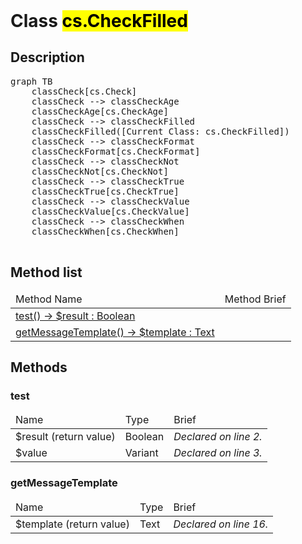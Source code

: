 <!DOCTYPE html>
<!---->
<html>
<header>
  <script src='https://cdn.jsdelivr.net/npm/mermaid/dist/mermaid.min.js'></script>
  <script src='https://cdn.jsdelivr.net/npm/marked/marked.min.js'></script>
  <link 
    href='https://cdn.jsdelivr.net/npm/bootstrap@5.0.0-beta2/dist/css/bootstrap.min.css'
    rel='stylesheet'
    integrity='sha384-BmbxuPwQa2lc/FVzBcNJ7UAyJxM6wuqIj61tLrc4wSX0szH/Ev+nYRRuWlolflfl'
    crossorigin='anonymous'
  >
  <script 
    src='https://cdn.jsdelivr.net/npm/bootstrap@5.0.0-beta2/dist/js/bootstrap.bundle.min.js'
    integrity='sha384-b5kHyXgcpbZJO/tY9Ul7kGkf1S0CWuKcCD38l8YkeH8z8QjE0GmW1gYU5S9FOnJ0'
    crossorigin='anonymous'
  ></script>
  <title>Class CheckFilled</title>
  <meta charset='ASCII' />
  <meta name='generator' value='4D Documentation' />
</header>
<body>
<div id='content' class='container'>

<h1>Class <mark>cs.CheckFilled</mark></h1>

<h2>Description</h2>

<pre class='mermaid'>
graph TB
    classCheck[cs.Check]
    classCheck --> classCheckAge
    classCheckAge[cs.CheckAge]
    classCheck --> classCheckFilled
    classCheckFilled([Current Class: cs.CheckFilled])
    classCheck --> classCheckFormat
    classCheckFormat[cs.CheckFormat]
    classCheck --> classCheckNot
    classCheckNot[cs.CheckNot]
    classCheck --> classCheckTrue
    classCheckTrue[cs.CheckTrue]
    classCheck --> classCheckValue
    classCheckValue[cs.CheckValue]
    classCheck --> classCheckWhen
    classCheckWhen[cs.CheckWhen]

</pre>



<h2>Method list</h2>

<table class='table table-hover'>
  <thead>
  <tr>  <td>Method Name</th>
  <td>Method Brief</th>
  </tr></thead>
  <tbody>
  <tr>
    <td class='table-success'><a href='#test'>test() -> $result : Boolean</a></td>
    <td class='table-success'></td>
  </tr>
  <tr>
    <td class='table-success'><a href='#getMessageTemplate'>getMessageTemplate() -> $template : Text</a></td>
    <td class='table-success'></td>
  </tr>
</tbody>
</table>

<h2>Methods</h2>

<h3 id='test'>test</h3>

<table class='table '>
  <thead>
  <tr>  <td>Name</th>
  <td>Type</th>
  <td>Brief</th>
  </tr></thead>
  <tbody>
  <tr>
    <td class='table-secondary'>$result (return value)</td>
    <td class='table-secondary'>Boolean</td>
    <td class='table-secondary'><em>Declared on line 2.</n></td>
  </tr>
  <tr>
    <td class='table-info'>$value</td>
    <td class='table-info'>Variant</td>
    <td class='table-info'><em>Declared on line 3.</n></td>
  </tr>
</tbody>
</table>







































<h3 id='getMessageTemplate'>getMessageTemplate</h3>

<table class='table '>
  <thead>
  <tr>  <td>Name</th>
  <td>Type</th>
  <td>Brief</th>
  </tr></thead>
  <tbody>
  <tr>
    <td class='table-secondary'>$template (return value)</td>
    <td class='table-secondary'>Text</td>
    <td class='table-secondary'><em>Declared on line 16.</n></td>
  </tr>
</tbody>
</table>






</div>
  <script>
    document.getElementById('content').innerHTML =
    marked(document.getElementById('content').innerHTML);
    mermaid.initialize({startOnLoad:true});  </script>
</body>
